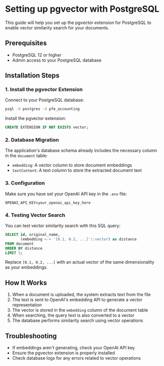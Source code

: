 # Setting up pgvector with PostgreSQL

This guide will help you set up the pgvector extension for PostgreSQL to enable vector similarity search for your documents.

## Prerequisites

- PostgreSQL 12 or higher
- Admin access to your PostgreSQL database

## Installation Steps

### 1. Install the pgvector Extension

Connect to your PostgreSQL database:

```bash
psql -U postgres -d pfe_accounting
```

Install the pgvector extension:

```sql
CREATE EXTENSION IF NOT EXISTS vector;
```

### 2. Database Migration

The application's database schema already includes the necessary column in the `document` table:

- `embedding`: A vector column to store document embeddings
- `textContent`: A text column to store the extracted document text

### 3. Configuration

Make sure you have set your OpenAI API key in the `.env` file:

```
OPENAI_API_KEY=your_openai_api_key_here
```

### 4. Testing Vector Search

You can test vector similarity search with this SQL query:

```sql
SELECT id, original_name, 
       (embedding <-> '[0.1, 0.2, ...]'::vector) as distance
FROM document
ORDER BY distance
LIMIT 5;
```

Replace `[0.1, 0.2, ...]` with an actual vector of the same dimensionality as your embeddings.

## How It Works

1. When a document is uploaded, the system extracts text from the file
2. The text is sent to OpenAI's embedding API to generate a vector representation
3. The vector is stored in the `embedding` column of the document table
4. When searching, the query text is also converted to a vector
5. The database performs similarity search using vector operations

## Troubleshooting

- If embeddings aren't generating, check your OpenAI API key
- Ensure the pgvector extension is properly installed
- Check database logs for any errors related to vector operations 